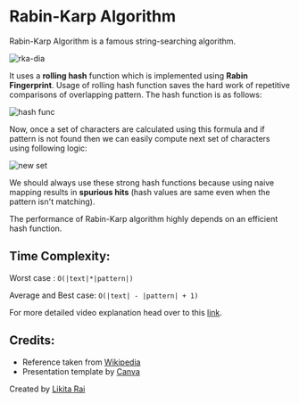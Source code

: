 # Rabin-Karp Algorithm

Rabin-Karp Algorithm is a famous string-searching algorithm.

![rka-dia](https://user-images.githubusercontent.com/68556975/136566486-cd10330e-b355-4b27-845b-7e609cbc3835.JPG)

It uses a **rolling hash** function which is implemented using **Rabin Fingerprint**. Usage of rolling hash function saves the hard work of repetitive comparisons of overlapping pattern. The hash function is as follows: 

![hash func](https://user-images.githubusercontent.com/68556975/136566586-ece838f5-47fb-4934-96bd-790945599644.JPG)

Now, once a set of characters are calculated using this formula and if pattern is not found then we can easily compute next set of characters using following logic:

![new set](https://user-images.githubusercontent.com/68556975/136566601-23b2db23-583a-46ab-b180-b42c00a727d8.JPG)

We should always use these strong hash functions because using naive mapping results in **spurious hits** (hash values are same even when the pattern isn't matching).

The performance of Rabin-Karp algorithm highly depends on an efficient hash function. 

## Time Complexity:

Worst case : `O(|text|*|pattern|)`

Average and Best case: `O(|text| - |pattern| + 1)`

For more detailed video explanation head over to this [link](https://youtu.be/EcqV0oTwBgA). 

## Credits:

- Reference taken from [Wikipedia](https://en.wikipedia.org/wiki/Rabin%E2%80%93Karp_algorithm)
- Presentation template by [Canva](https://www.canva.com/templates/EAEc11PsUxc-yellow-orange-grey-clean-professional-mockups-financial-technology-fintech-technology-presentation/)

Created by [Likita Rai](https://github.com/likitarai1)
